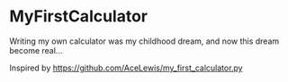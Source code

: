 # MyFirstCalculator

Writing my own calculator was my childhood dream, and now this dream become real...

Inspired by https://github.com/AceLewis/my_first_calculator.py
